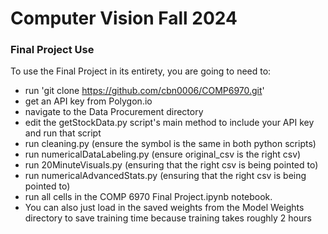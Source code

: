 # Computer Vision Fall 2024

### Final Project Use

To use the Final Project in its entirety, you are going to need to:

- run 'git clone https://github.com/cbn0006/COMP6970.git'
- get an API key from Polygon.io
- navigate to the Data Procurement directory
- edit the getStockData.py script's main method to include your API key and run that script
- run cleaning.py (ensure the symbol is the same in both python scripts)
- run numericalDataLabeling.py (ensure original_csv is the right csv)
- run 20MinuteVisuals.py (ensuring that the right csv is being pointed to)
- run numericalAdvancedStats.py (ensuring that the right csv is being pointed to)
- run all cells in the COMP 6970 Final Project.ipynb notebook.
- You can also just load in the saved weights from the Model Weights directory to save training time because training takes roughly 2 hours
